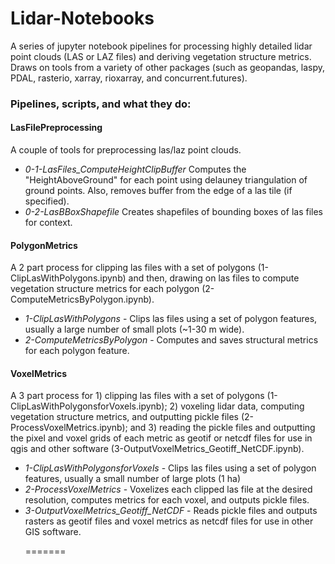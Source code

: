 # Lidar-Notebooks
A series of jupyter notebook pipelines for processing highly detailed lidar point clouds (LAS or LAZ files) and deriving vegetation structure metrics. Draws on tools from a variety of other packages (such as geopandas, laspy, PDAL, rasterio, xarray, rioxarray, and concurrent.futures). <p>

### Pipelines, scripts, and what they do:

#### LasFilePreprocessing
A couple of tools for preprocessing las/laz point clouds. <p>
 - *0-1-LasFiles_ComputeHeightClipBuffer* Computes the "HeightAboveGround" for each point using delauney triangulation of ground points. Also, removes buffer from the edge of a las tile (if specified).
 - *0-2-LasBBoxShapefile* Creates shapefiles of bounding boxes of las files for context.<p>

#### PolygonMetrics
A 2 part process for clipping las files with a set of polygons (1-ClipLasWithPolygons.ipynb) and then, drawing on las files to compute vegetation structure metrics for each polygon (2-ComputeMetricsByPolygon.ipynb).  <p>
 - *1-ClipLasWithPolygons* - Clips las files using a set of polygon features, usually a large number of small plots (~1-30 m wide).
 - *2-ComputeMetricsByPolygon* - Computes and saves structural metrics for each polygon feature.<p>

#### VoxelMetrics
A 3 part process for 1) clipping las files with a set of polygons (1-ClipLasWithPolygonsforVoxels.ipynb); 2) voxeling lidar data, computing vegetation structure metrics, and outputting pickle files (2-ProcessVoxelMetrics.ipynb); and 3) reading the pickle files and outputting the pixel and voxel grids of each metric as geotif or netcdf files for use in qgis and other software (3-OutputVoxelMetrics_Geotiff_NetCDF.ipynb). <p>
 - *1-ClipLasWithPolygonsforVoxels* - Clips las files using a set of polygon features, usually a small number of large plots (1 ha)
 - *2-ProcessVoxelMetrics* - Voxelizes each clipped las file at the desired resolution, computes metrics for each voxel, and outputs pickle files.
 - *3-OutputVoxelMetrics_Geotiff_NetCDF* - Reads pickle files and outputs rasters as geotif files and voxel metrics as netcdf files for use in other GIS software.<p>
=======

